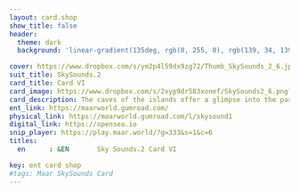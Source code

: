 ```yaml
---
layout: card.shop
show_title: false
header:
  theme: dark
  background: 'linear-gradient(135deg, rgb(0, 255, 0), rgb(139, 34, 139, .1))'

cover: https://www.dropbox.com/s/ym2p4l59dx9zg72/Thumb_SkySounds_2_6.jpg?raw=1
suit_title: SkySounds.2
card_title: Card VI
card_image: https://www.dropbox.com/s/2xyp9dr583xonef/SkySounds2_6.png?raw=1
card_description: The caves of the islands offer a glimpse into the past, with hidden treasures like ancient artifacts and fossils waiting to be discovered within their walls. These caves are not just geological marvels, but also gateways to the heart of the earth, where the boundary between outside and inside dissolves. Venturing into the caves means entering the darkness, not only physically but also mentally. Yet this darkness is essential, reminding us of the importance of silence. In the depths of the earth, one can hear the secrets of the land, the flow of water and the echoes of long-extinct creatures. Silence is not just an absence of sound, but a presence of profound understanding. By embracing the darkness and the silence, one can connect with the natural world in a way that transcends the limitations of daylight.
ent_link: https://maarworld.gumroad.com/
physical_link: https://maarworld.gumroad.com/l/skysound1
digital_link: https://opensea.io
snip_player: https://play.maar.world/?g=333&s=1&c=6
titles:
  en      : &EN       Sky Sounds.2 Card VI

key: ent card shop
#tags: Maar SkySounds Card
---
```

